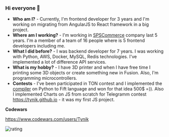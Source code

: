 ### Hi everyone 👋

- **Who am I?** - Currently, I'm frontend developer for 3 years and I'm working on migrating from AngularJS to React framework in a big project.
- **Where am I working?** - I'm working in [SPSCommerce](https://www.spscommerce.com/) company last 5 years. I'm a member of a team of 16 people where is 5 frontend developers including me.
- **What I did before?** - I was backend developer for 7 years. I was working with Python, AWS, Docker, MySQL, Redis technologies. I've implemented a lot of difference API services.
- **What is my hobby?** - I have 3D printer and when I have free time I printing some 3D objects or create something new in Fusion. Also, I'm programming microcontrollers.
- **Contests** - I've been participated in TON contest and I implemented the [compiler](https://github.com/Tynik/python-fift) on Python to Fift language and won for that idea 500$ =)). Also I implemented Charts on JS from scratch for Telegramm contest https://tynik.github.io - it was my first JS project.

**Codewars**

https://www.codewars.com/users/Tynik

![rating](https://www.codewars.com/users/Tynik/badges/micro)

